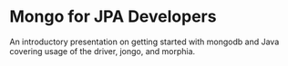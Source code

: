 Mongo for JPA Developers
=============

An introductory presentation on getting started with mongodb and Java covering usage of the driver, jongo, and morphia.

